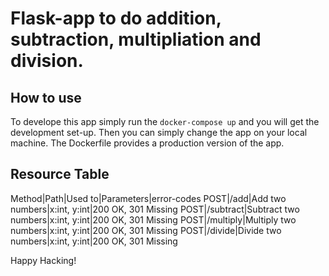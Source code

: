 # Flask-app to do addition, subtraction, multipliation and division. 

## How to use
To develope this app simply run the `docker-compose up` and you will get the development set-up. Then you can simply change the app on your local machine. The Dockerfile provides a production version of the app.

## Resource Table
Method|Path|Used to|Parameters|error-codes
POST|/add|Add two numbers|x:int, y:int|200 OK, 301 Missing
POST|/subtract|Subtract two numbers|x:int, y:int|200 OK, 301 Missing
POST|/multiply|Multiply two numbers|x:int, y:int|200 OK, 301 Missing
POST|/divide|Divide two numbers|x:int, y:int|200 OK, 301 Missing

Happy Hacking!
